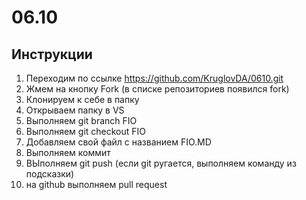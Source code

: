 # 06.10
## Инструкции
1. Переходим по ссылке https://github.com/KruglovDA/0610.git
2. Жмем на кнопку Fork (в списке репозиториев появился fork)
3. Клонируем к себе в папку
4. Открываем папку в VS
5. Выполняем git branch FIO
6. Выполняем git checkout FIO
7. Добавляем свой файл с названием FIO.MD
8. Выполняем коммит
9. ВЫполняем git push (если git ругается, выполняем команду из подсказки)
10. на github выполняем pull request